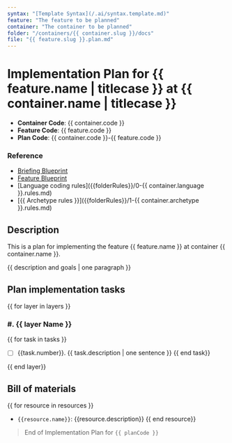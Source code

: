 ```yaml
---
syntax: "[Template Syntax](/.ai/syntax.template.md)"
feature: "The feature to be planned"
container: "The container to be planned"
folder: "/containers/{{ container.slug }}/docs"
file: "{{ feature.slug }}.plan.md"
---
```


# Implementation Plan for {{ feature.name | titlecase }} at {{ container.name | titlecase }}

- **Container Code**: {{ container.code }}
- **Feature Code**: {{ feature.code }}
- **Plan Code**: {{ container.code }}-{{ feature.code }}

<!--
  No code will be generated at this point. Just the steps for generating it.
-->

### Reference
<!--
  {{ folderRules: /containers/{{container.slug}}/.ai/rules/}}
  -->

- [Briefing Blueprint](/docs/briefing.blueprint.md)
- [Feature Blueprint](/docs/{{feature.slug}}.blueprint.md)
- [Language coding rules]({{folderRules}}/0-{{ container.language }}.rules.md)  
- [{{ Archetype rules }}]({{folderRules}}/1-{{ container.archetype }}.rules.md)

<!--
  Read this documents to understand the feature and the container.
  Be sure to read the archetype rules to fully understand:
  - The language and framework used
  - The layers of the container
  - The architecture of the container
-->
## Description  

This is a plan for implementing the feature {{ feature.name }} at container {{ container.name }}.

{{ description and goals | one paragraph }}

## Plan implementation tasks

<!--
Think about the implementation tasks at each layer bottom up.
At this level, the tasks are not detailed. Just the high level steps to be done.
Elaborate two or three different approaches and choose the simplest one.
Add a correlative number for the task, ex: 1, 2
-->

{{ for layer in layers }}

### #. {{ layer Name }}

<!--
  Generate a list of tasks to be done at this layer
-->
{{ for task in tasks }}
- [ ] {{task.number}}. {{ task.description | one sentence }}
{{ end task}}

<!--
  Refine the tasks list at this layer, looking for inconsistencies and dependencies.
  Change numbering to reflect the new order
-->

{{ end layer}}

<!--
  Refine all the generated tasks list looking for potential invalid layer dependencies.
  Change numbering to reflect the new order.
  Ensure numbers are correlative and sequential from the beginning of the list. No restarting at every layer.
-->

## Bill of materials

<!--
Think about the resources needed to implement the feature.
A resource can be :
  - an external dependency
  - configuration or environment files
  - any other data file or service
-->

{{ for resource in resources }}
- `{{resource.name}}`: {{resource.description}}
{{ end resource}}

> End of Implementation Plan for `{{ planCode }}`